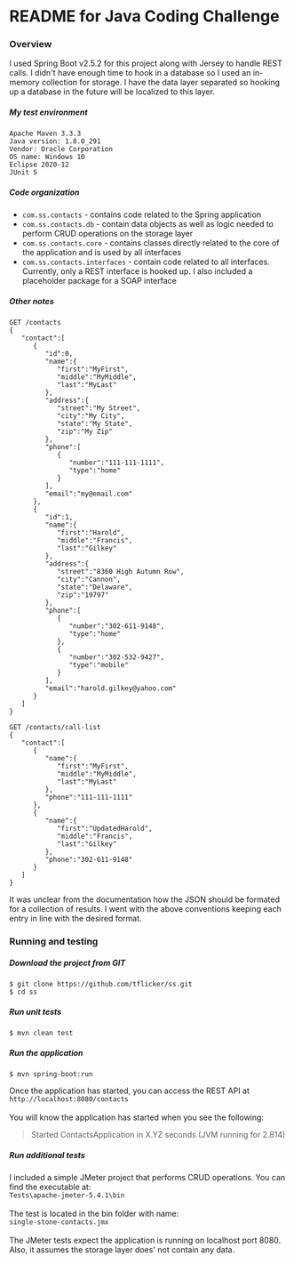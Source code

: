 # README for Java Coding Challenge
### Overview
I used Spring Boot v2.5.2 for this project along with Jersey to handle REST calls. I didn't have enough time to
hook in a database so I used an in-memory collection for storage. I have the data layer separated 
so hooking up a database in the future will be localized to this layer. 

##### My test environment
~~~
Apache Maven 3.3.3
Java version: 1.8.0_291
Vendor: Oracle Corporation
OS name: Windows 10
Eclipse 2020-12
JUnit 5
~~~

##### Code organization
* `com.ss.contacts` - contains code related to the Spring application<br />
* `com.ss.contacts.db` - contain data objects as well as logic needed to perform CRUD operations on the storage layer<br />
* `com.ss.contacts.core` - contains classes directly related to the core of the application and is used by all interfaces<br />
* `com.ss.contacts.interfaces` - contain code related to all interfaces. Currently, only a REST interface is hooked up. I also included a placeholder package for a SOAP interface
  
##### Other notes
```
GET /contacts
{
   "contact":[
      {
         "id":0,
         "name":{
            "first":"MyFirst",
            "middle":"MyMiddle",
            "last":"MyLast"
         },
         "address":{
            "street":"My Street",
            "city":"My City",
            "state":"My State",
            "zip":"My Zip"
         },
         "phone":[
            {
               "number":"111-111-1111",
               "type":"home"
            }
         ],
         "email":"my@email.com"
      },
      {
         "id":1,
         "name":{
            "first":"Harold",
            "middle":"Francis",
            "last":"Gilkey"
         },
         "address":{
            "street":"8360 High Autumn Row",
            "city":"Cannon",
            "state":"Delaware",
            "zip":"19797"
         },
         "phone":[
            {
               "number":"302-611-9148",
               "type":"home"
            },
            {
               "number":"302-532-9427",
               "type":"mobile"
            }
         ],
         "email":"harold.gilkey@yahoo.com"
      }
   ]
}

GET /contacts/call-list
{
   "contact":[
      {
         "name":{
            "first":"MyFirst",
            "middle":"MyMiddle",
            "last":"MyLast"
         },
         "phone":"111-111-1111"
      },
      {
         "name":{
            "first":"UpdatedHarold",
            "middle":"Francis",
            "last":"Gilkey"
         },
         "phone":"302-611-9148"
      }
   ]
}
```
It was unclear from the documentation how the JSON should be formated for a collection of results. I went with the above conventions keeping each entry in line with the desired format.


### Running and testing
##### Download the project from GIT
```
$ git clone https://github.com/tflicker/ss.git
$ cd ss
```

##### Run unit tests
```
$ mvn clean test
```

##### Run the application
```
$ mvn spring-boot:run
```
Once the application has started, you can access the REST API at `http://localhost:8080/contacts`<br />
<br />
You will know the application has started when you see the following:
> Started ContactsApplication in X.YZ seconds (JVM running for 2.814)

##### Run additional tests
I included a simple JMeter project that performs CRUD operations. You can find the executable at:<br />
`Tests\apache-jmeter-5.4.1\bin`
<br /><br />
The test is located in the bin folder with name:<br />
 `single-stone-contacts.jmx`<br />
 <br />
 The JMeter tests expect the application is running on localhost port 8080. Also, it assumes the storage layer does'
 not contain any data.  